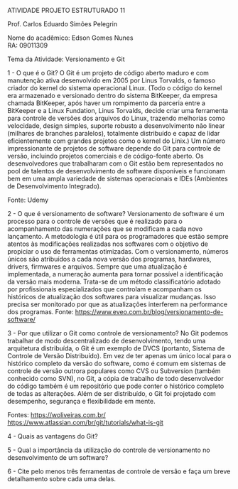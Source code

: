 ATIVIDADE PROJETO ESTRUTURADO 11


Prof. Carlos Eduardo Simões Pelegrin


Nome do acadêmico: Edson Gomes Nunes         
RA: 09011309


Tema da Atividade: Versionamento e Git


1 - O que é o Git?
O Git é um projeto de código aberto maduro e com manutenção ativa desenvolvido em 2005 por Linus Torvalds, o famoso criador do kernel do sistema operacional Linux. (Todo o código do kernel era armazenado e versionado dentro do sistema BitKeeper, da empresa chamada BitKeeper, após haver um rompimento da parceria entre a BitKeeper e a Linux Fundation, Linus Torvalds, decide criar uma ferramenta para controle de versões dos arquivos do Linux, trazendo melhorias como velocidade, design simples, suporte robusto a desenvolvimento não linear (milhares de branches paralelos), totalmente distribuído e capaz de lidar eficientemente com grandes projetos como o kernel do Linix.)
Um número impressionante de projetos de software depende do Git para controle de versão, incluindo projetos comerciais e de código-fonte aberto. Os desenvolvedores que trabalharam com o Git estão bem representados no pool de talentos de desenvolvimento de software disponíveis e funcionam bem em uma ampla variedade de sistemas operacionais e IDEs (Ambientes de Desenvolvimento Integrado). 


Fonte: Udemy


2 - O que é versionamento de software?
Versionamento de software é um processo para o controle de versões que é realizado para o acompanhamento das numerações que se modificam a cada novo lançamento. A metodologia é útil para os programadores que estão sempre atentos às modificações realizadas nos softwares com o objetivo de propiciar o uso de ferramentas otimizadas.
Com o versionamento, números únicos são atribuídos a cada nova versão dos programas, hardwares, drivers, firmwares e arquivos. Sempre que uma atualização é implementada, a numeração aumenta para tornar possível a identificação da versão mais moderna.
Trata-se de um método classificatório adotado por profissionais especializados que controlam e acompanham os históricos de atualização dos softwares para visualizar mudanças. Isso precisa ser monitorado por que as atualizações interferem na performance dos programas.
Fonte: https://www.eveo.com.br/blog/versionamento-de-software/



3 - Por que utilizar o Git como controle de versionamento?
No Git podemos trabalhar de modo descentralizado de desenvolvimento, tendo uma arquitetura distribuída, o Git é um exemplo de DVCS (portanto, Sistema de Controle de Versão Distribuído). Em vez de ter apenas um único local para o histórico completo da versão do software, como é comum em sistemas de controle de versão outrora populares como CVS ou Subversion (também conhecido como SVN), no Git, a cópia de trabalho de todo desenvolvedor do código também é um repositório que pode conter o histórico completo de todas as alterações. 
Além de ser distribuído, o Git foi projetado com desempenho, segurança e flexibilidade em mente.

Fontes: https://woliveiras.com.br/
https://www.atlassian.com/br/git/tutorials/what-is-git



4 - Quais as vantagens do Git?


5 - Qual a importância da utilização do controle de versionamento no desenvolvimento de um software?


6 - Cite pelo menos três ferramentas de controle de versão e faça um breve detalhamento sobre cada uma delas.